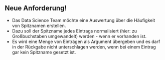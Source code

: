## Neue Anforderung!

- Das Data Science Team möchte eine Auswertung über die Häufigkeit von Spitznamen erstellen.
- Dazu soll der Spitzname jedes Eintrags normalisiert (hier: zu Großbuchstaben umgewandelt) werden - wenn er vorhanden ist.
- Es wird eine Menge von Einträgen als Argument übergeben und es darf in der Rückgabe nicht unterschlagen werden, wenn bei einem Eintrag gar kein Spitzname gesetzt ist. 
